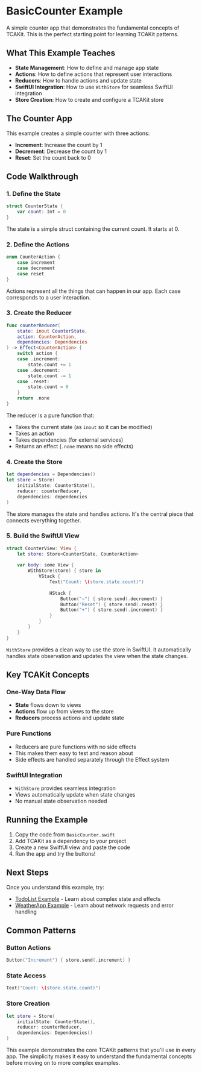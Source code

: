 # BasicCounter Example

A simple counter app that demonstrates the fundamental concepts of TCAKit. This is the perfect starting point for learning TCAKit patterns.

## What This Example Teaches

- **State Management**: How to define and manage app state
- **Actions**: How to define actions that represent user interactions
- **Reducers**: How to handle actions and update state
- **SwiftUI Integration**: How to use `WithStore` for seamless SwiftUI integration
- **Store Creation**: How to create and configure a TCAKit store

## The Counter App

This example creates a simple counter with three actions:
- **Increment**: Increase the count by 1
- **Decrement**: Decrease the count by 1  
- **Reset**: Set the count back to 0

## Code Walkthrough

### 1. Define the State

```swift
struct CounterState {
    var count: Int = 0
}
```

The state is a simple struct containing the current count. It starts at 0.

### 2. Define the Actions

```swift
enum CounterAction {
    case increment
    case decrement
    case reset
}
```

Actions represent all the things that can happen in our app. Each case corresponds to a user interaction.

### 3. Create the Reducer

```swift
func counterReducer(
    state: inout CounterState, 
    action: CounterAction, 
    dependencies: Dependencies
) -> Effect<CounterAction> {
    switch action {
    case .increment:
        state.count += 1
    case .decrement:
        state.count -= 1
    case .reset:
        state.count = 0
    }
    return .none
}
```

The reducer is a pure function that:
- Takes the current state (as `inout` so it can be modified)
- Takes an action
- Takes dependencies (for external services)
- Returns an effect (`.none` means no side effects)

### 4. Create the Store

```swift
let dependencies = Dependencies()
let store = Store(
    initialState: CounterState(),
    reducer: counterReducer,
    dependencies: dependencies
)
```

The store manages the state and handles actions. It's the central piece that connects everything together.

### 5. Build the SwiftUI View

```swift
struct CounterView: View {
    let store: Store<CounterState, CounterAction>
    
    var body: some View {
        WithStore(store) { store in
            VStack {
                Text("Count: \(store.state.count)")
                
                HStack {
                    Button("−") { store.send(.decrement) }
                    Button("Reset") { store.send(.reset) }
                    Button("+") { store.send(.increment) }
                }
            }
        }
    }
}
```

`WithStore` provides a clean way to use the store in SwiftUI. It automatically handles state observation and updates the view when the state changes.

## Key TCAKit Concepts

### One-Way Data Flow
- **State** flows down to views
- **Actions** flow up from views to the store
- **Reducers** process actions and update state

### Pure Functions
- Reducers are pure functions with no side effects
- This makes them easy to test and reason about
- Side effects are handled separately through the Effect system

### SwiftUI Integration
- `WithStore` provides seamless integration
- Views automatically update when state changes
- No manual state observation needed

## Running the Example

1. Copy the code from `BasicCounter.swift`
2. Add TCAKit as a dependency to your project
3. Create a new SwiftUI view and paste the code
4. Run the app and try the buttons!

## Next Steps

Once you understand this example, try:
- [TodoList Example](../TodoList/) - Learn about complex state and effects
- [WeatherApp Example](../WeatherApp/) - Learn about network requests and error handling

## Common Patterns

### Button Actions
```swift
Button("Increment") { store.send(.increment) }
```

### State Access
```swift
Text("Count: \(store.state.count)")
```

### Store Creation
```swift
let store = Store(
    initialState: CounterState(),
    reducer: counterReducer,
    dependencies: Dependencies()
)
```

This example demonstrates the core TCAKit patterns that you'll use in every app. The simplicity makes it easy to understand the fundamental concepts before moving on to more complex examples.
